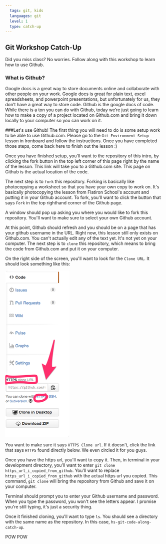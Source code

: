 ```yaml
---
  tags: git, kids 
  languages: git
  level: 1
  type: catch-up
---
```


## Git Workshop Catch-Up

Did you miss class? No worries. Follow along with this workshop to learn how to use Github. 

### What is Github?

Google docs is a great way to store documents online and collaborate with other people on your work. Google docs is great for plain text, excel spreadsheets, and powerpoint presentations, but unfortunately for us, they don’t have a great way to store code. Github is the google docs of code. While there is a ton you can do with Github, today we’re just going to learn how to make a copy of a project located on Github.com and bring it down locally to your computer so you can work on it.

###Let's use Github!
The first thing you will need to do is some setup work to be able to use Github.com. Please go to the `Git Environment Setup` lesson in Ironboard and follow the instructions. Once you have completed those steps, come back here to finish out the lesson :)

Once you have finished setup, you'll want to the repository of this intro, by clicking the fork button in the top left corner of this page right by the name of the lesson. This link will take you to a Github.com site. This page on Github is the actual location of the code. 

The next step is to `fork` this repository. Forking is basically like photocopying a worksheet so that you have your own copy to work on. It's basically photocopying the lesson from Flatiron School's account and putting it in your Github account. To fork, you'll want to click the button that says `Fork` in the top righthand corner of the Github page.

A window should pop up asking you where you would like to fork this repository. You'll want to make sure to select your own Github account.

At this point, Github should refresh and you should be on a page that has your github username in the URL. Right now, this lesson still only exists on Github.com. You can't actually edit any of the text yet. It's not yet on your computer. The next step is to `clone` this repository, which means to bring the code from Github.com and put it on your computer.

On the right side of the screen, you'll want to look for the `Clone URL`. It should look something like this:

![IMAGE](github_https.png)

You want to make sure it says `HTTPS Clone url`. If it doesn't, click the link that says `HTTPS` found directly below. We even circled it for you guys.

Once you have the https url, you'll want to copy it. Then, in terminal in your development directory, you'll want to enter `git clone https_url_i_copied_from_github`. You'll want to replace `https_url_i_copied_from_github` with the actual https url you copied. This command, `git clone` will bring the repository from Github and save it on your computer. 

Terminal should prompt you to enter your Github username and password. When you type the password, you won't see the letters appear. I promise you're still typing, it's just a security thing.

Once it finished cloning, you'll want to type `ls`. You should see a directory with the same name as the repository. In this case, `hs-git-code-along-catch-up`.


POW POW
